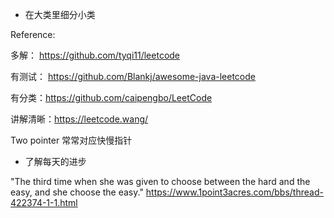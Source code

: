 
- 在大类里细分小类

Reference:

多解：
https://github.com/tyqi11/leetcode

有测试：
https://github.com/Blankj/awesome-java-leetcode

有分类：https://github.com/caipengbo/LeetCode

讲解清晰：https://leetcode.wang/

Two pointer 常常对应快慢指针


- 了解每天的进步


"The third time when she was given to choose between the hard and the easy, and she choose the easy."
https://www.1point3acres.com/bbs/thread-422374-1-1.html
